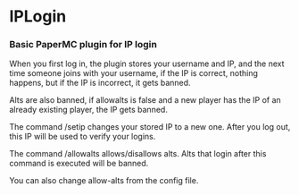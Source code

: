 # IPLogin
### Basic PaperMC plugin for IP login
When you first log in, the plugin stores your username and IP, and the next time someone joins with your username, if the IP is correct, nothing happens, but if the IP is incorrect, it gets banned.

Alts are also banned, if allowalts is false and a new player has the IP of an already existing player, the IP gets banned.

The command /setip <newip> changes your stored IP to a new one. After you log out, this IP will be used to verify your logins.

The command /allowalts <value> allows/disallows alts. Alts that login after this command is executed will be banned.

You can also change allow-alts from the config file.
